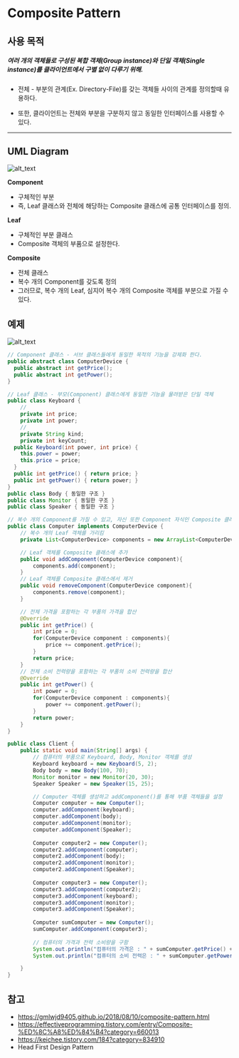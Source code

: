 # Composite Pattern

## 사용 목적
##### 여러 개의 객체들로 구성된 복합 객체(Group instance)와 단일 객체(Single instance)를 클라이언트에서 구별 없이 다루기 위해.

- 전체 - 부분의 관계(Ex. Directory-File)를 갖는 객체들 사이의 관계를 정의할때 유용하다.

- 또한, 클라이언트는 전체와 부분을 구분하지 않고 동일한 인터페이스를 사용할 수 있다.

***
## UML Diagram
![alt_text](https://gmlwjd9405.github.io/images/design-pattern-composite/composite-pattern.png)

 **Component**
 - 구체적인 부분
 - 즉, Leaf 클래스와 전체에 해당하는 Composite 클래스에 공통 인터페이스를 정의.

**Leaf**
 - 구체적인 부분 클래스
 - Composite 객체의 부품으로 설정한다.

**Composite**
 - 전체 클래스
 - 복수 개의 Component를 갖도록 정의
 - 그러므로, 복수 개의 Leaf, 심지어 복수 개의 Composite 객체를 부분으로 가질 수 있다.


## 예제
 ![alt_text](https://gmlwjd9405.github.io/images/design-pattern-composite/composite-solution1.png)

``` java
// Component 클래스 - 서브 클래스들에게 동일한 목적의 기능을 강제화 한다.
public abstract class ComputerDevice {
  public abstract int getPrice();
  public abstract int getPower();
}
```


``` java
// Leaf 클래스 - 부모(Component) 클래스에게 동일한 기능을 물려받은 단일 객체
public class Keyboard {
    //
	private int price;
	private int power;
	//
	private String kind;
	private int keyCount;
  public Keyboard(int power, int price) {
    this.power = power;
    this.price = price;
  }
  public int getPrice() { return price; }
  public int getPower() { return power; }
}
public class Body { 동일한 구조 }
public class Monitor { 동일한 구조 }
public class Speaker { 동일한 구조 }
```

``` java
// 복수 개의 Component를 가질 수 있고, 자신 또한 Component 자식인 Composite 클래스
public class Computer implements ComputerDevice {
	// 복수 개의 Leaf 객체를 가리킴
	private List<ComputerDevice> components = new ArrayList<ComputerDevice>();

	// Leaf 객체를 Composite 클래스에 추가
	public void addComponent(ComputerDevice component){
		components.add(component);
	}
	// Leaf 객체를 Composite 클래스에서 제거
	public void removeComponent(ComputerDevice component){
		components.remove(component);
	}

	// 전체 가격을 포함하는 각 부품의 가격을 합산
	@Override
	public int getPrice() {
		int price = 0;
		for(ComputerDevice component : components){
			price += component.getPrice();
		}
		return price;
	}
	// 전체 소비 전력량을 포함하는 각 부품의 소비 전력량을 합산
	@Override
	public int getPower() {
		int power = 0;
		for(ComputerDevice component : components){
			power += component.getPower();
		}
		return power;
	}
}
```
```java
public class Client {
	public static void main(String[] args) {
		// 컴퓨터의 부품으로 Keyboard, Body, Monitor 객체를 생성
		Keyboard keyboard = new Keyboard(5, 2);
		Body body = new Body(100, 70);
		Monitor monitor = new Monitor(20, 30);
		Speaker Speaker = new Speaker(15, 25);

		// Computer 객체를 생성하고 addComponent()를 통해 부품 객체들을 설정
		Computer computer = new Computer();
		computer.addComponent(keyboard);
		computer.addComponent(body);
		computer.addComponent(monitor);
		computer.addComponent(Speaker);
		
		Computer computer2 = new Computer();
		computer2.addComponent(computer);
		computer2.addComponent(body);
		computer2.addComponent(monitor);
		computer2.addComponent(Speaker);
		
		Computer computer3 = new Computer();
		computer3.addComponent(computer2);
		computer3.addComponent(keyboard);
		computer3.addComponent(monitor);
		computer3.addComponent(Speaker);
		
		Computer sumComputer = new Computer();
		sumComputer.addComponent(computer3);
		
		// 컴퓨터의 가격과 전력 소비량을 구함
		System.out.println("컴퓨터의 가격은 : " + sumComputer.getPrice() + "만원");
		System.out.println("컴퓨터의 소비 전력은 : " + sumComputer.getPower() + "W");

	}
}
```


## 참고 
- https://gmlwjd9405.github.io/2018/08/10/composite-pattern.html
- https://effectiveprogramming.tistory.com/entry/Composite-%ED%8C%A8%ED%84%B4?category=660013
- https://keichee.tistory.com/184?category=834910
- Head First Design Pattern
